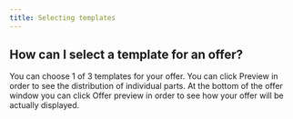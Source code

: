 ```yaml
---
title: Selecting templates
---
```


## How can I select a template for an offer?
You can choose 1 of 3 templates for your offer. You can click Preview in order to see the distribution of individual parts. At the bottom of the offer window you can click Offer preview in order to see how your offer will be actually displayed.
